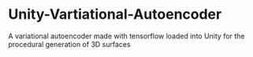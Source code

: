 # Unity-Vartiational-Autoencoder
A variational autoencoder made with tensorflow loaded into Unity for the procedural generation of 3D surfaces
